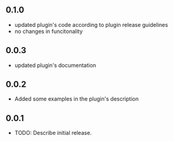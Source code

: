 ## 0.1.0
* updated plugin's code according to plugin release guidelines
* no changes in funcitonality

## 0.0.3
* updated plugin's documentation

## 0.0.2
* Added some examples in the plugin's description

## 0.0.1
* TODO: Describe initial release.
